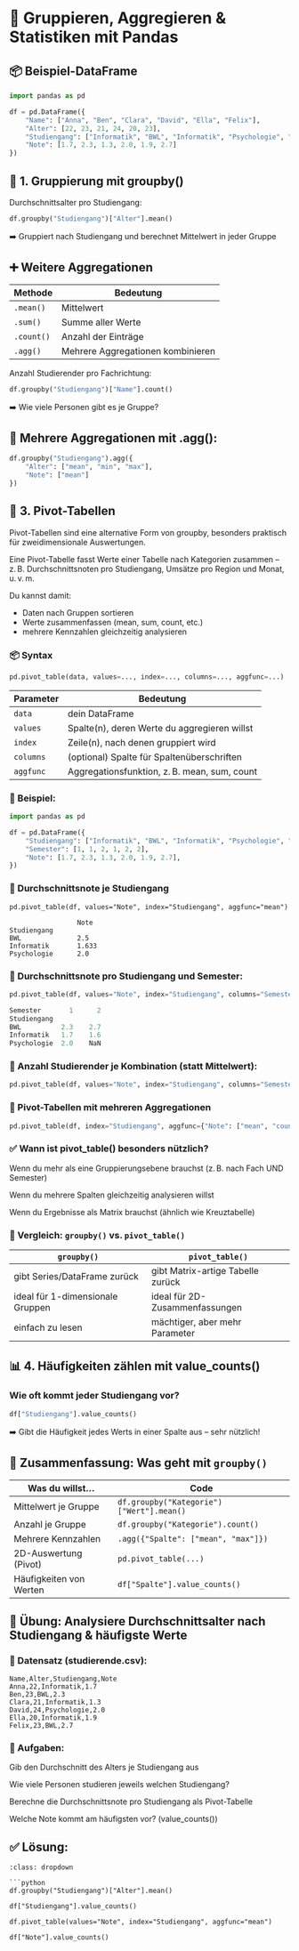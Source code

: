 # 🐼 Gruppieren, Aggregieren & Statistiken mit Pandas
## 📦 Beispiel-DataFrame
```python
import pandas as pd

df = pd.DataFrame({
    "Name": ["Anna", "Ben", "Clara", "David", "Ella", "Felix"],
    "Alter": [22, 23, 21, 24, 20, 23],
    "Studiengang": ["Informatik", "BWL", "Informatik", "Psychologie", "Informatik", "BWL"],
    "Note": [1.7, 2.3, 1.3, 2.0, 1.9, 2.7]
})
```

## 🔁 1. Gruppierung mit groupby()
Durchschnittsalter pro Studiengang:
```python
df.groupby("Studiengang")["Alter"].mean()
```

➡️ Gruppiert nach Studiengang und berechnet Mittelwert in jeder Gruppe

## ➕ Weitere Aggregationen

| Methode | Bedeutung
| - | -
`.mean()` | Mittelwert
`.sum()` | Summe aller Werte
`.count()` | Anzahl der Einträge
`.agg()` | Mehrere Aggregationen kombinieren

Anzahl Studierender pro Fachrichtung:
```python
df.groupby("Studiengang")["Name"].count()
```
➡️ Wie viele Personen gibt es je Gruppe?

## 🔹 Mehrere Aggregationen mit .agg():
```python
df.groupby("Studiengang").agg({
    "Alter": ["mean", "min", "max"],
    "Note": ["mean"]
})
```

## 🔄 3. Pivot-Tabellen
Pivot-Tabellen sind eine alternative Form von groupby, besonders praktisch für zweidimensionale Auswertungen.

Eine Pivot-Tabelle fasst Werte einer Tabelle nach Kategorien zusammen – z. B. Durchschnittsnoten pro Studiengang, Umsätze pro Region und Monat, u. v. m.

Du kannst damit:

* Daten nach Gruppen sortieren
* Werte zusammenfassen (mean, sum, count, etc.)
* mehrere Kennzahlen gleichzeitig analysieren

### 📦 Syntax
```python
pd.pivot_table(data, values=..., index=..., columns=..., aggfunc=...)
```
| Parameter | Bedeutung
| - | - 
`data` | dein DataFrame
`values` | Spalte(n), deren Werte du aggregieren willst
`index` | Zeile(n), nach denen gruppiert wird
`columns` | (optional) Spalte für Spaltenüberschriften
`aggfunc` | Aggregationsfunktion, z. B. mean, sum, count

### 🧪 Beispiel:
```python
import pandas as pd

df = pd.DataFrame({
    "Studiengang": ["Informatik", "BWL", "Informatik", "Psychologie", "Informatik", "BWL"],
    "Semester": [1, 1, 2, 1, 2, 2],
    "Note": [1.7, 2.3, 1.3, 2.0, 1.9, 2.7],
})
```

### 🔹 Durchschnittsnote je Studiengang
```
pd.pivot_table(df, values="Note", index="Studiengang", aggfunc="mean")

                 Note
Studiengang         
BWL              2.5
Informatik       1.633
Psychologie      2.0
```

### 🔹 Durchschnittsnote pro Studiengang und Semester:
```python
pd.pivot_table(df, values="Note", index="Studiengang", columns="Semester", aggfunc="mean")

Semester       1      2
Studiengang             
BWL          2.3    2.7
Informatik   1.7    1.6
Psychologie  2.0    NaN
```

### 🔹 Anzahl Studierender je Kombination (statt Mittelwert):
```python
pd.pivot_table(df, values="Note", index="Studiengang", columns="Semester", aggfunc="count")
```

### 🔹 Pivot-Tabellen mit mehreren Aggregationen
```python
pd.pivot_table(df, index="Studiengang", aggfunc={"Note": ["mean", "count"]})
```

### ✅ Wann ist pivot_table() besonders nützlich?
Wenn du mehr als eine Gruppierungsebene brauchst (z. B. nach Fach UND Semester)

Wenn du mehrere Spalten gleichzeitig analysieren willst

Wenn du Ergebnisse als Matrix brauchst (ähnlich wie Kreuztabelle)

### 🧠 Vergleich: `groupby()` vs. `pivot_table()`
| `groupby()` | `pivot_table()`
| - | -
gibt Series/DataFrame zurück | gibt Matrix-artige Tabelle zurück
ideal für 1-dimensionale Gruppen | ideal für 2D-Zusammenfassungen
einfach zu lesen | mächtiger, aber mehr Parameter

## 📊 4. Häufigkeiten zählen mit value_counts()
### Wie oft kommt jeder Studiengang vor?
```python
df["Studiengang"].value_counts()
```
➡️ Gibt die Häufigkeit jedes Werts in einer Spalte aus – sehr nützlich!

## 🧰 Zusammenfassung: Was geht mit `groupby()`
| Was du willst… | Code
| - | - 
Mittelwert je Gruppe | `df.groupby("Kategorie")["Wert"].mean()`
Anzahl je Gruppe | `df.groupby("Kategorie").count()`
Mehrere Kennzahlen | `.agg({"Spalte": ["mean", "max"]})`
2D-Auswertung (Pivot) | `pd.pivot_table(...)`
Häufigkeiten von Werten | `df["Spalte"].value_counts()`

## 🔧 Übung: Analysiere Durchschnittsalter nach Studiengang & häufigste Werte
### 📄 Datensatz (studierende.csv):
```
Name,Alter,Studiengang,Note
Anna,22,Informatik,1.7
Ben,23,BWL,2.3
Clara,21,Informatik,1.3
David,24,Psychologie,2.0
Ella,20,Informatik,1.9
Felix,23,BWL,2.7
```

### 🧠 Aufgaben:
Gib den Durchschnitt des Alters je Studiengang aus

Wie viele Personen studieren jeweils welchen Studiengang?

Berechne die Durchschnittsnote pro Studiengang als Pivot-Tabelle

Welche Note kommt am häufigsten vor? (value_counts())

## ✅ Lösung:
```{admonition} 💡 Lösung anzeigen
:class: dropdown

```python
df.groupby("Studiengang")["Alter"].mean()

df["Studiengang"].value_counts()

df.pivot_table(values="Note", index="Studiengang", aggfunc="mean")

df["Note"].value_counts()
```